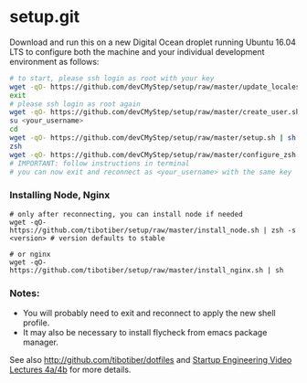 setup.git
=========
Download and run this on a new Digital Ocean droplet running Ubuntu 16.04 LTS to
configure both the machine and your individual development environment as
follows:

```sh
# to start, please ssh login as root with your key
wget -qO- https://github.com/devCMyStep/setup/raw/master/update_locales.sh | sh
exit
# please ssh login as root again
wget -qO- https://github.com/devCMyStep/setup/raw/master/create_user.sh | sh -s <your_username>
su <your_username>
cd
wget -qO- https://github.com/devCMyStep/setup/raw/master/setup.sh | sh -s <your_username>
zsh
wget -qO- https://github.com/devCMyStep/setup/raw/master/configure_zsh.sh | zsh
# IMPORTANT: follow instructions in terminal
# you can now exit and reconnect as <your_username> with the same key
```

### Installing Node, Nginx

```
# only after reconnecting, you can install node if needed
wget -qO- https://github.com/tibotiber/setup/raw/master/install_node.sh | zsh -s <version> # version defaults to stable

# or nginx
wget -qO- https://github.com/tibotiber/setup/raw/master/install_nginx.sh | sh
```

### Notes: 
* You will probably need to exit and reconnect to apply the new shell profile.
* It may also be necessary to install flycheck from emacs package manager.

See also http://github.com/tibotiber/dotfiles and
[Startup Engineering Video Lectures 4a/4b](https://class.coursera.org/startup-001/lecture/index)
for more details.





